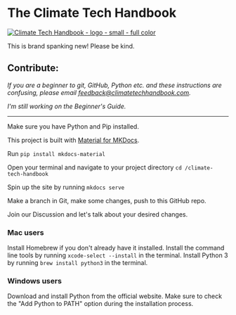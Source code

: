 # The Climate Tech Handbook

[![Climate Tech Handbook - logo - small - full color](https://user-images.githubusercontent.com/1459051/233495668-13a7bc63-28b2-444f-8827-765edb7bc0e8.png)](https://climatetechhandbook.com)

This is brand spanking new! Please be kind.

## Contribute:

_If you are a beginner to git, GitHub, Python etc. and these instructions are confusing, please email feedback@climatetechhandbook.com._

_I'm still working on the Beginner's Guide._

---

Make sure you have Python and Pip installed.

This project is built with [Material for MKDocs](https://squidfunk.github.io/mkdocs-material).

Run `pip install mkdocs-material`

Open your terminal and navigate to your project directory `cd /climate-tech-handbook`

Spin up the site by running `mkdocs serve`

Make a branch in Git, make some changes, push to this GitHub repo.

Join our Discussion and let's talk about your desired changes.


### Mac users
Install Homebrew if you don't already have it installed.
Install the command line tools by running ``xcode-select --install`` in the terminal.
Install Python 3 by running ``brew install python3`` in the terminal.

### Windows users
Download and install Python from the official website.
Make sure to check the "Add Python to PATH" option during the installation process.

